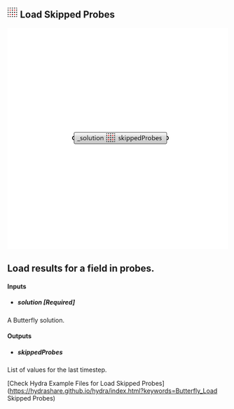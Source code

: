 ## ![](../../images/icons/Load_Skipped_Probes.png) Load Skipped Probes

![](../../images/components/Load_Skipped_Probes.png)

Load results for a field in probes.
 -

#### Inputs
* ##### solution [Required]
A Butterfly solution.

#### Outputs
* ##### skippedProbes
List of values for the last timestep.


[Check Hydra Example Files for Load Skipped Probes](https://hydrashare.github.io/hydra/index.html?keywords=Butterfly_Load Skipped Probes)